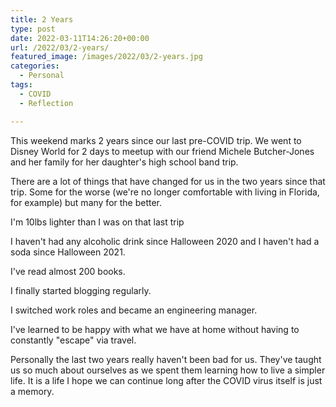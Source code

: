 ```yaml
---
title: 2 Years
type: post
date: 2022-03-11T14:26:20+00:00
url: /2022/03/2-years/
featured_image: /images/2022/03/2-years.jpg
categories:
  - Personal
tags:
  - COVID
  - Reflection

---
```

This weekend marks 2 years since our last pre-COVID trip. We went to Disney World for 2 days to meetup with our friend Michele Butcher-Jones and her family for her daughter's high school band trip.

There are a lot of things that have changed for us in the two years since that trip. Some for the worse (we're no longer comfortable with living in Florida, for example) but many for the better.

I'm 10lbs lighter than I was on that last trip

I haven't had any alcoholic drink since Halloween 2020 and I haven't had a soda since Halloween 2021.

I've read almost 200 books.

I finally started blogging regularly.

I switched work roles and became an engineering manager.

I've learned to be happy with what we have at home without having to constantly "escape" via travel.

Personally the last two years really haven't been bad for us. They've taught us so much about ourselves as we spent them learning how to live a simpler life. It is a life I hope we can continue long after the COVID virus itself is just a memory.